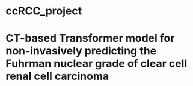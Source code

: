 # ccRCC_project
# CT-based Transformer model for non-invasively predicting the Fuhrman nuclear grade of clear cell renal cell carcinoma
